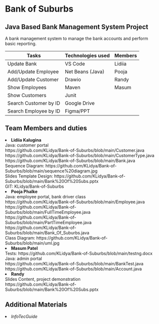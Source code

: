 # Bank of Suburbs

## Java Based Bank Management System Project
A bank management system to manage the bank accounts and perform basic reporting.

| Tasks    | Technologies used | Members
| -------- | ------- | ------- |
| Update Bank  | VS Code    | Lidiia  |
| Add/Update Employee | Net Beans (Java)     | Pooja  |
| Add/Update Customer| Drawio    |  Randy  |
| Show Employees| Maven    | Masum  |
| Show Customers| Junit    |
| Search Customer by ID| Google Drive    |
| Search Employee by ID| Figma/PPT    |

## Team Members and duties
<li><b>Lidiia Kalugina</b><br>
  Java: customer portal <br>
  https://github.com/KLidya/Bank-of-Suburbs/blob/main/Customer.java <br>
  https://github.com/KLidya/Bank-of-Suburbs/blob/main/CustomerType.java <br>
  https://github.com/KLidya/Bank-of-Suburbs/blob/main/Bank.java <br>
  Sequence Diagram: https://github.com/KLidya/Bank-of-Suburbs/blob/main/sequence%20diagram.jpg <br> 
  Slides Template Design: https://github.com/KLidya/Bank-of-Suburbs/blob/main/Bank%20Of%20Subs.pptx <br>
  GIT: KLidya/Bank-of-Suburbs </li>
<li><b>Pooja Phalke</b><br>
  Java: employee portal, bank driver class <br> 
  https://github.com/KLidya/Bank-of-Suburbs/blob/main/Employee.java <br>
  https://github.com/KLidya/Bank-of-Suburbs/blob/main/FullTimeEmployee.java <br>
  https://github.com/KLidya/Bank-of-Suburbs/blob/main/PartTimeEmployee.java <br>
  https://github.com/KLidya/Bank-of-Suburbs/blob/main/Bank_Of_Suburbs.java <br>
  Class Diagram: https://github.com/KLidya/Bank-of-Suburbs/blob/main/uml.jpg</li>
<li><b>Masum Patel</b> <br> 
  Tests: https://github.com/KLidya/Bank-of-Suburbs/blob/main/testng.docx <br> 
  Java: admin portal <br>
  https://github.com/KLidya/Bank-of-Suburbs/blob/main/BankTest.java <br> 
  https://github.com/KLidya/Bank-of-Suburbs/blob/main/Account.java </li>
<li><b>Randy</b> <br> Slides Content, project demonstration <br>
https://github.com/KLidya/Bank-of-Suburbs/blob/main/Bank%20Of%20Subs.pptx </li>

## Additional Materials
<li><i>InfoTecGuide</i></li>

